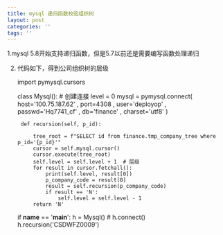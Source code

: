```yaml
---
title: mysql 递归函数校验组织树
layout: post
categories: ''
tags: ''
---
```

1.mysql 5.8开始支持递归函数，但是5.7以前还是需要编写函数处理递归

2. 代码如下，得到公司组织树的层级

    
	import pymysql.cursors


	class Mysql():
		# 创建连接
		level = 0
		mysql = pymysql.connect(
			host='100.75.187.62'
			, port=4308
			, user='deployop'
			, passwd='Hq7741_cf'
			, db='finance'
			, charset='utf8'
		)

		def recursion(self, p_id):

			tree_root = f"SELECT id from finance.tmp_company_tree where p_id='{p_id}'"
			cursor = self.mysql.cursor()
			cursor.execute(tree_root)
			self.level = self.level + 1  # 层级
			for result in cursor.fetchall():
				print(self.level, result[0])
				p_company_code = result[0]
				result = self.recursion(p_company_code)
				if result == 'N':
					self.level = self.level - 1
			return 'N'


	if __name__ == '__main__':
		h = Mysql()
		# h.connect()
		h.recursion('CSDWFZ0009')